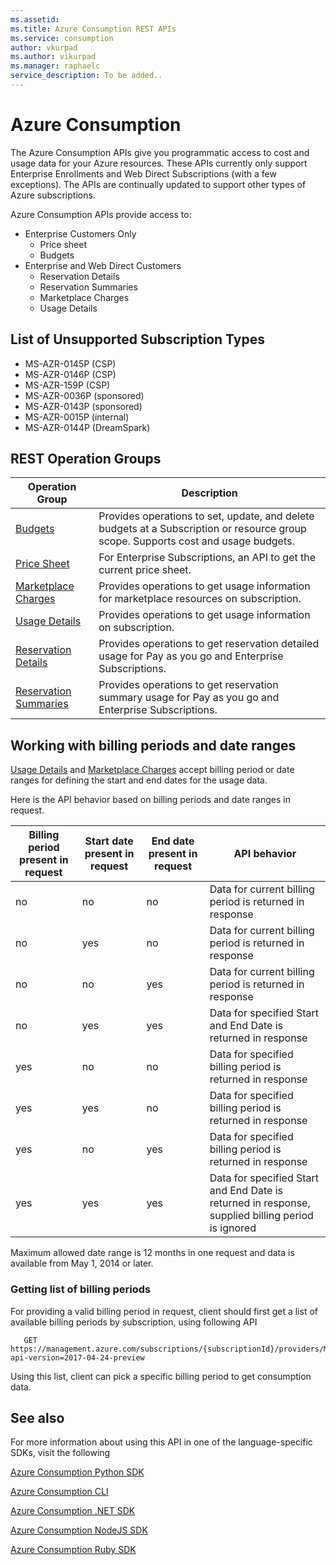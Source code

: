 ```yaml
---
ms.assetid:
ms.title: Azure Consumption REST APIs
ms.service: consumption
author: vkurpad
ms.author: vikurpad
ms.manager: raphaelc
service_description: To be added..
---
```



# Azure Consumption

The Azure Consumption APIs give you programmatic access to cost and usage data for your Azure resources. These APIs currently only support Enterprise Enrollments and Web Direct  Subscriptions (with a few exceptions). The APIs are continually updated to support other types of Azure subscriptions.

Azure Consumption APIs provide access to:
* Enterprise Customers Only
  * Price sheet
  * Budgets
* Enterprise and Web Direct Customers
  * Reservation Details
  * Reservation Summaries
  * Marketplace Charges
  * Usage Details

## List of Unsupported Subscription Types
* MS-AZR-0145P (CSP)
* MS-AZR-0146P (CSP)
* MS-AZR-159P (CSP)
* MS-AZR-0036P (sponsored)
* MS-AZR-0143P (sponsored)
* MS-AZR-0015P (internal)
* MS-AZR-0144P (DreamSpark)


## REST Operation Groups

| Operation Group | Description |
|-----------------|-------------|
| [Budgets](~/docs-ref-autogen/consumption/Budgets.yml) | Provides operations to set, update, and delete budgets at a Subscription or resource group scope. Supports cost and usage budgets.
  [Price Sheet](~/docs-ref-autogen/consumption/PriceSheet.yml) | For Enterprise Subscriptions, an API to get the current price sheet.
  [Marketplace Charges](~/docs-ref-autogen/consumption/Marketplaces.yml) | Provides operations to get usage information for marketplace resources on subscription.
  [Usage Details](~/docs-ref-autogen/consumption/UsageDetails.yml) | Provides operations to get usage information on subscription. |
  [Reservation Details](~/docs-ref-autogen/consumption/ReservationsDetails.yml) | Provides operations to get reservation detailed usage for Pay as you go and Enterprise Subscriptions. |
  [Reservation Summaries](~/docs-ref-autogen/consumption/ReservationsSummaries.yml) | Provides operations to get reservation summary usage for Pay as you go and Enterprise Subscriptions. |


## Working with billing periods and date ranges
[Usage Details](~/docs-ref-autogen/consumption/UsageDetails.yml) and [Marketplace Charges](~/docs-ref-autogen/consumption/Marketplaces.yml) accept billing period or date ranges for defining the start and end dates for the usage data.

Here is the API behavior based on billing periods and date ranges in request.

| Billing period present in request | Start date present in request | End date present in request | API behavior |
|-----------------------------------|-------------------------------|-----------------------------|----------------------------|
| no | no | no | Data for current billing period is returned in response |
| no | yes | no | Data for current billing period is returned in response |
| no | no | yes | Data for current billing period is returned in response |
| no | yes | yes | Data for specified Start and End Date is returned in response |
| yes | no | no | Data for specified billing period is returned in response |
| yes | yes | no | Data for specified billing period is returned in response |
| yes | no | yes | Data for specified billing period is returned in response |
| yes | yes | yes | Data for specified Start and End Date is returned in response, supplied billing period is ignored |

Maximum allowed date range is 12 months in one request and data is available from May 1, 2014 or later.

### Getting list of billing periods
For providing a valid billing period in request, client should first get a list of available billing periods by subscription, using following API

       GET https://management.azure.com/subscriptions/{subscriptionId}/providers/Microsoft.Billing/billingPeriods?api-version=2017-04-24-preview

Using this list, client can pick a specific billing period to get consumption data.




## See also

For more information about using this API in one of the language-specific SDKs, visit the following

[Azure Consumption Python SDK](/python/api/overview/azure/consumption?view=azure-python)

[Azure Consumption CLI](/cli/azure/consumption?view=azure-cli-latest)

[Azure Consumption .NET SDK](/dotnet/api/overview/azure/consumption/management?view=azure-dotnet)

[Azure Consumption NodeJS SDK](/javascript/api/overview/azure/consumption?view=azure-node-2.2.0)

[Azure Consumption Ruby SDK](https://rubygems.org/gems/azure_mgmt_consumption)
